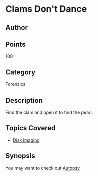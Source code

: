 # Clams Don't Dance
## Author

## Points
100
## Category
Forensics
## Description
Find the clam and open it to find the pearl. 
## Topics Covered

- [Disk Imaging](/forensics/what-is-disk-imaging/)
## Synopsis

You may want to check out [Autopsy](https://www.sleuthkit.org/autopsy/)